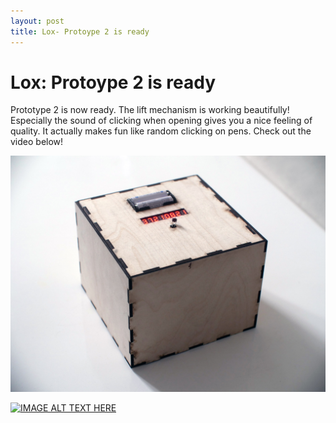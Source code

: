 ```yaml
---
layout: post
title: Lox- Protoype 2 is ready
---
```


# Lox: Protoype 2 is ready

Prototype 2 is now ready. The lift mechanism is working beautifully! Especially the sound
of clicking when opening gives you a nice feeling of quality. It actually makes fun like
random clicking on pens. Check out the video below!

![alt text](/images/model2.jpg "Logo Title Text 1")

[![IMAGE ALT TEXT HERE](http://img.youtube.com/vi/wyVM1x2QQp0&/0.jpg)](http://www.youtube.com/watch?v=wyVM1x2QQp0&)
